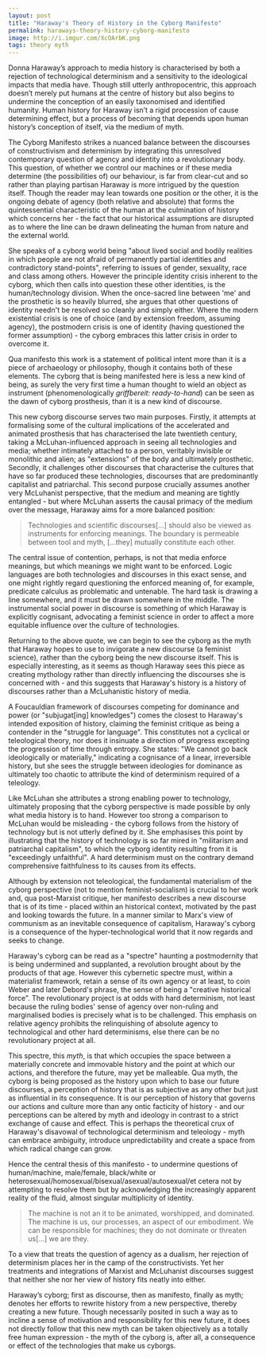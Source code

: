 ```yaml
---
layout: post
title: "Haraway's Theory of History in the Cyborg Manifesto"
permalink: haraways-theory-history-cyborg-manifesto
image: http://i.imgur.com/XcOArbK.png
tags: theory myth
---
```


Donna Haraway’s approach to media history is characterised by both a rejection of technological determinism and a sensitivity to the ideological impacts that media have. Though still utterly anthropocentric, this approach doesn’t merely put humans at the centre of history but also begins to undermine the conception of an easily taxonomised and identified humanity. Human history for Haraway isn’t a rigid procession of cause determining effect, but a process of becoming that depends upon human history’s conception of itself, via the medium of myth.

The Cyborg Manifesto strikes a nuanced balance between the discourses of constructivism and determinism by integrating this unresolved contemporary question of agency and identity into a revolutionary body. This question, of whether we control our machines or if these media determine (the possibilities of) our behaviour, is far from clear-cut and so rather than playing partisan Haraway is more intrigued by the question itself. Though the reader may lean towards one position or the other, it is the ongoing debate of agency (both relative and absolute) that forms the quintessential characteristic of the human at the culmination of history which concerns her - the fact that our historical assumptions are disrupted as to where the line can be drawn delineating the human from nature and the external world.

She speaks of a cyborg world being "about lived social and bodily realities in which people are not afraid of permanently partial identities and contradictory stand-points", referring to issues of gender, sexuality, race and class among others. However the principle identity crisis inherent to the cyborg, which then calls into question these other identities, is the human/technology division. When the once-sacred line between 'me' and the prosthetic is so heavily blurred, she argues that other questions of identity needn't be resolved so cleanly and simply either. Where the modern existential crisis is one of choice (and by extension freedom, assuming agency), the postmodern crisis is one of identity (having questioned the former assumption) - the cyborg embraces this latter crisis in order to overcome it.

Qua manifesto this work is a statement of political intent more than it is a piece of archaeology or philosophy, though it contains both of these elements. The cyborg that is being manifested here is less a new kind of being, as surely the very first time a human thought to wield an object as instrument (phenomenologically *griffbereit: ready-to-hand*) can be seen as the dawn of cyborg prosthesis, than it is a new kind of discourse.

This new cyborg discourse serves two main purposes. Firstly, it attempts at formalising some of the cultural implications of the accelerated and animated prosthesis that has characterised the late twentieth century, taking a McLuhan-influenced approach in seeing all technologies and media; whether intimately attached to a person, veritably invisible or monolithic and alien; as "extensions" of the body and ultimately prosthetic. Secondly, it challenges other discourses that characterise the cultures that have so far produced these technologies, discourses that are predominantly capitalist and patriarchal. This second purpose crucially assumes another very McLuhanist perspective, that the medium and meaning are tightly entangled - but where McLuhan asserts the causal primacy of the medium over the message, Haraway aims for a more balanced position:

> Technologies and scientific discourses[...] should also be viewed as instruments for enforcing meanings. The boundary is permeable between tool and myth, [...they] mutually constitute each other.

The central issue of contention, perhaps, is not that media enforce meanings, but which meanings we might want to be enforced. Logic languages are both technologies and discourses in this exact sense, and one might rightly regard questioning the enforced meaning of, for example, predicate calculus as problematic and untenable. The hard task is drawing a line somewhere, and it must be drawn somewhere in the middle. The instrumental social power in discourse is something of which Haraway is explicitly cognisant, advocating a feminist science in order to affect a more equitable influence over the culture of technologies.

Returning to the above quote, we can begin to see the cyborg as the myth that Haraway hopes to use to invigorate a new discourse (a feminist science), rather than the cyborg being the new discourse itself. This is especially interesting, as it seems as though Haraway sees this piece as creating mythology rather than directly influencing the discourses she is concerned with - and this suggests that Haraway's history is a history of discourses rather than a McLuhanistic history of media.

A Foucauldian framework of discourses competing for dominance and power (or "subjugat[ing] knowledges") comes the closest to Haraway's intended exposition of history, claiming the feminist critique as being a contender in the "struggle for language". This constitutes not a cyclical or teleological theory, nor does it insinuate a direction of progress excepting the progression of time through entropy. She states: "We cannot go back ideologically or materially," indicating a cognisance of a linear, irreversible history, but she sees the struggle between ideologies for dominance as ultimately too chaotic to attribute the kind of determinism required of a teleology.

Like McLuhan she attributes a strong enabling power to technology, ultimately proposing that the cyborg perspective is made possible by only what media history is to hand. However too strong a comparison to McLuhan would be misleading - the cyborg follows from the history of technology but is not utterly defined by it. She emphasises this point by illustrating that the history of technology is so far mired in "militarism and patriarchal capitalism", to which the cyborg identity resulting from it is "exceedingly unfaithful". A hard determinism must on the contrary demand comprehensive faithfulness to its causes from its effects.

Although by extension not teleological, the fundamental materialism of the cyborg perspective (not to mention feminist-socialism) is crucial to her work and, qua post-Marxist critique, her manifesto describes a new discourse that is of its time - placed within an historical context, motivated by the past and looking towards the future. In a manner similar to Marx's view of communism as an inevitable consequence of capitalism, Haraway's cyborg is a consequence of the hyper-technological world that it now regards and seeks to change.

Haraway's cyborg can be read as a "spectre" haunting a postmodernity that is being undermined and supplanted, a revolution brought about by the products of that age. However this cybernetic spectre must, within a materialist framework, retain a sense of its own agency or at least, to coin Weber and later Debord's phrase, the sense of being a "creative historical force". The revolutionary project is at odds with hard determinism, not least because the ruling bodies' sense of agency over non-ruling and marginalised bodies is precisely what is to be challenged. This emphasis on relative agency prohibits the relinquishing of absolute agency to technological and other hard determinisms, else there can be no revolutionary project at all.

This spectre, this *myth*, is that which occupies the space between a materially concrete and immovable history and the point at which our actions, and therefore the future, may yet be malleable. Qua myth, the cyborg is being proposed as the history upon which to base our future discourses, a perception of history that is as subjective as any other but just as influential in its consequence. It is our perception of history that governs our actions and culture more than any ontic facticity of history - and our perceptions can be altered by myth and ideology in contrast to a strict exchange of cause and effect. This is perhaps the theoretical crux of Haraway's disavowal of technological determinism and teleology - myth can embrace ambiguity, introduce unpredictability and create a space from which radical change can grow.

Hence the central thesis of this manifesto - to undermine questions of human/machine, male/female, black/white or heterosexual/homosexual/bisexual/asexual/autosexual/et cetera not by attempting to resolve them but by acknowledging the increasingly apparent reality of the fluid, almost singular multiplicity of identity.

> The machine is not an it to be animated, worshipped, and dominated. The machine is us, our processes, an aspect of our embodiment. We can be responsible for machines; they do not dominate or threaten us[...] we are they.

To a view that treats the question of agency as a dualism, her rejection of determinism places her in the camp of the constructivists. Yet her treatments and integrations of Marxist and McLuhanist discourses suggest that neither she nor her view of history fits neatly into either.

Haraway’s cyborg; first as discourse, then as manifesto, finally as myth; denotes her efforts to rewrite history from a new perspective, thereby creating a new future. Though necessarily posited in such a way as to incline a sense of motivation and responsibility for this new future, it does not directly follow that this new myth can be taken objectively as a totally free human expression - the myth of the cyborg is, after all, a consequence or effect of the technologies that make us cyborgs.
